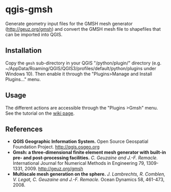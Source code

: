 # qgis-gmsh
Generate geometry input files for the GMSH mesh generator (http://geuz.org/gmsh) and convert the GMSH mesh file to shapefiles that can be imported into QGIS.

## Installation
Copy the `gmsh` sub-directory in your QGIS "/python/plugin/" directory (e.g. ~/AppData/Roaming/QGIS/QGIS3/profiles/default/python/plugins under Windows 10). Then enable it through the "Plugins>Manage and Install Plugins..." menu.

## Usage
The different actions are accessible through the "Plugins >Gmsh" menu.
See the tutorial on the [wiki page](https://github.com/ccorail/qgis-gmsh/wiki).

## References
- **QGIS Geographic Information System.** Open Source Geospatial Foundation Project. http://qgis.osgeo.org
- **Gmsh: a three-dimensional finite element mesh generator with built-in pre- and post-processing facilities.** *C. Geuzaine and J.-F. Remacle.* International Journal for Numerical Methods in Engineering 79, 1309-1331, 2009. http://geuz.org/gmsh
- **Multiscale mesh generation on the sphere.** *J. Lambrechts, R. Comblen, V. Legat, C. Geuzaine and J.-F. Remacle.* Ocean Dynamics 58, 461-473, 2008.

